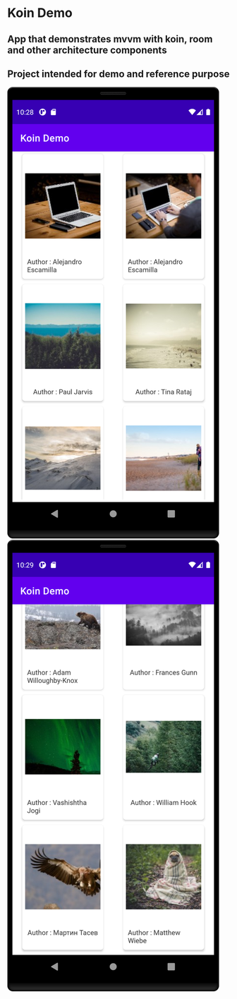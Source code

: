 # Koin Demo
## App that demonstrates mvvm with koin, room and other architecture components

## Project intended for demo and reference purpose

![Screenshot](koin_demo_1.png)
![Screenshot](koin_demo_2.png)
